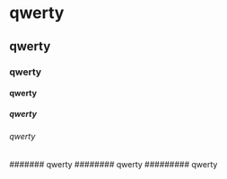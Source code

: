 # qwerty
## qwerty
### qwerty 
#### qwerty
##### qwerty
###### qwerty
####### qwerty
######## qwerty
######### qwerty
